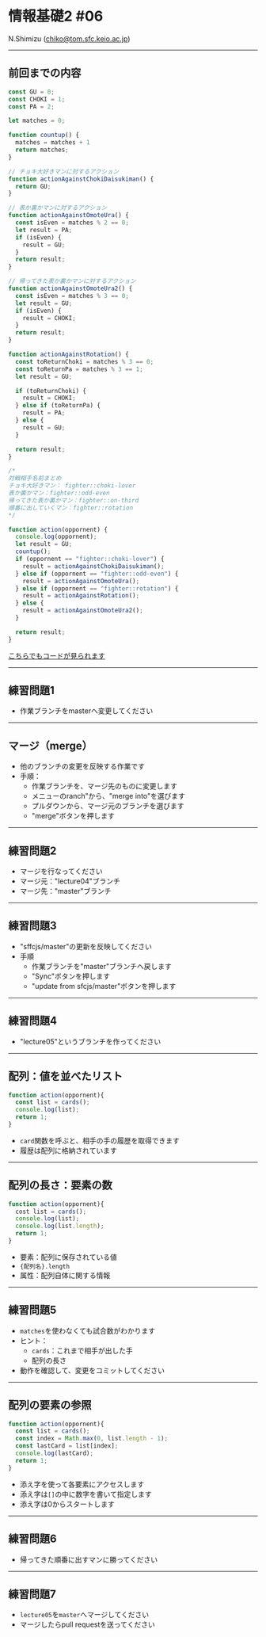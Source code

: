# 情報基礎2 #06

N.Shimizu (chiko@tom.sfc.keio.ac.jp)

---

## 前回までの内容

~~~javascript
const GU = 0;
const CHOKI = 1;
const PA = 2;

let matches = 0;

function countup() {
  matches = matches + 1
  return matches;
}

// チョキ大好きマンに対するアクション
function actionAgainstChokiDaisukiman() {
  return GU;
}

// 表か裏かマンに対するアクション
function actionAgainstOmoteUra() {
  const isEven = matches % 2 == 0;
  let result = PA;
  if (isEven) {
    result = GU;
  }
  return result;
}

// 帰ってきた表か裏かマンに対するアクション
function actionAgainstOmoteUra2() {
  const isEven = matches % 3 == 0;
  let result = GU;
  if (isEven) {
    result = CHOKI;
  }
  return result;
}

function actionAgainstRotation() {
  const toReturnChoki = matches % 3 == 0;
  const toReturnPa = matches % 3 == 1;
  let result = GU;

  if (toReturnChoki) {
    result = CHOKI;
  } else if (toReturnPa) {
    result = PA;
  } else {
    result = GU;
  }

  return result;
}

/*
対戦相手名前まとめ
チョキ大好きマン： fighter::choki-lover 
表か裏かマン：fighter::odd-even
帰ってきた表か裏かマン：fighter::on-third
順番に出していくマン：fighter::rotation
*/

function action(oppornent) {
  console.log(oppornent);
  let result = GU;
  countup();
  if (oppornent == "fighter::choki-lover") {
    result = actionAgainstChokiDaisukiman();
  } else if (oppornent == "fighter::odd-even") {
    result = actionAgainstOmoteUra();
  } else if (oppornent == "fighter::rotation") {
    result = actionAgainstRotation();
  } else {
    result = actionAgainstOmoteUra2();
  }

  return result;
}
~~~

[こちらでもコードが見られます](https://gist.github.com/chikoski/005768dd5294043ab8b72a4e54cd8b28)

---

## 練習問題1

* 作業ブランチをmasterへ変更してください

---

## マージ（merge）

* 他のブランチの変更を反映する作業です
* 手順：
  * 作業ブランチを、マージ先のものに変更します
  * メニューのranch"から、"merge into"を選びます
  * プルダウンから、マージ元のブランチを選びます
  * "merge"ボタンを押します

---

## 練習問題2

* マージを行なってください
* マージ元："lecture04"ブランチ
* マージ先："master"ブランチ

---

## 練習問題3

* "sffcjs/master"の更新を反映してください
* 手順
  * 作業ブランチを"master"ブランチへ戻します
  * "Sync"ボタンを押します
  * "update from sfcjs/master"ボタンを押します

---

## 練習問題4

* "lecture05"というブランチを作ってください

---

## 配列：値を並べたリスト

~~~javascript
function action(oppornent){
  const list = cards();
  console.log(list);
  return 1;
}
~~~

* `card`関数を呼ぶと、相手の手の履歴を取得できます
* 履歴は配列に格納されています

---

## 配列の長さ：要素の数

~~~javascript
function action(oppornent){
  cost list = cards();
  console.log(list);
  console.log(list.length);
  return 1;
}
~~~

* 要素：配列に保存されている値
* `{配列名}.length`
* 属性：配列自体に関する情報

---

## 練習問題5

* `matches`を使わなくても試合数がわかります
* ヒント：
   * `cards`：これまで相手が出した手
   * 配列の長さ  
* 動作を確認して、変更をコミットしてください

---

## 配列の要素の参照

~~~javascript
function action(oppornent){
  const list = cards();
  const index = Math.max(0, list.length - 1);
  const lastCard = list[index];
  console.log(lastCard);
  return 1;
}
~~~

* 添え字を使って各要素にアクセスします
* 添え字は`[]`の中に数字を書いて指定します
* 添え字は0からスタートします

---

## 練習問題6

* 帰ってきた順番に出すマンに勝ってください

---

## 練習問題7

* `lecture05`を`master`へマージしてください
* マージしたらpull requestを送ってください
